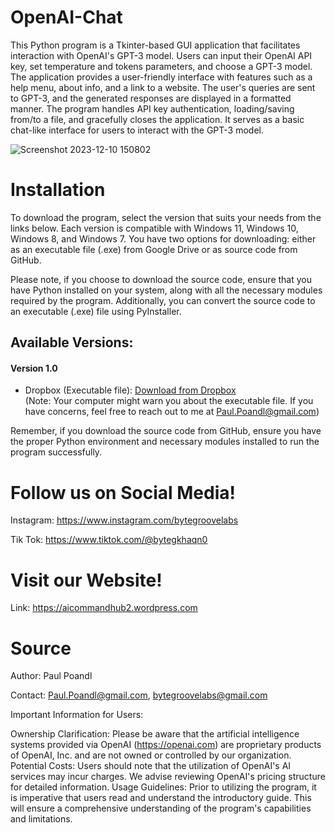 # OpenAI-Chat

This Python program is a Tkinter-based GUI application that facilitates interaction with OpenAI's GPT-3 model. Users can input their OpenAI API key, set temperature and tokens parameters, and choose a GPT-3 model. The application provides a user-friendly interface with features such as a help menu, about info, and a link to a website. The user's queries are sent to GPT-3, and the generated responses are displayed in a formatted manner. The program handles API key authentication, loading/saving from/to a file, and gracefully closes the application. It serves as a basic chat-like interface for users to interact with the GPT-3 model.

![Screenshot 2023-12-10 150802](https://github.com/PaulPoandl/OpenAI-Chat/assets/75140549/a2e481d6-66ee-4bf7-90c0-c70b422e6476)


# Installation

To download the program, select the version that suits your needs from the links below. Each version is compatible with Windows 11, Windows 10, Windows 8, and Windows 7. You have two options for downloading: either as an executable file (.exe) from Google Drive or as source code from GitHub.

Please note, if you choose to download the source code, ensure that you have Python installed on your system, along with all the necessary modules required by the program. Additionally, you can convert the source code to an executable (.exe) file using PyInstaller.

## Available Versions:

#### Version 1.0
- Dropbox (Executable file): [Download from Dropbox](https://www.dropbox.com/scl/fi/sewf4abfljsd7r7ikdbq4/OpenAI-Chat-1.0-Installer.exe?rlkey=6okstqr9eefipe48d2agpu8cr&dl=0)  
  (Note: Your computer might warn you about the executable file. If you have concerns, feel free to reach out to me at Paul.Poandl@gmail.com)

Remember, if you download the source code from GitHub, ensure you have the proper Python environment and necessary modules installed to run the program successfully.

# Follow us on Social Media!

Instagram: https://www.instagram.com/bytegroovelabs

Tik Tok: https://www.tiktok.com/@bytegkhaqn0

# Visit our Website!

Link: https://aicommandhub2.wordpress.com


# Source
Author: Paul Poandl

Contact: Paul.Poandl@gmail.com, bytegroovelabs@gmail.com

Important Information for Users:

Ownership Clarification: Please be aware that the artificial intelligence systems provided via OpenAI (https://openai.com) are proprietary products of OpenAI, Inc. and are not owned or controlled by our organization.
Potential Costs: Users should note that the utilization of OpenAI's AI services may incur charges. We advise reviewing OpenAI's pricing structure for detailed information.
Usage Guidelines: Prior to utilizing the program, it is imperative that users read and understand the introductory guide. This will ensure a comprehensive understanding of the program's capabilities and limitations.
